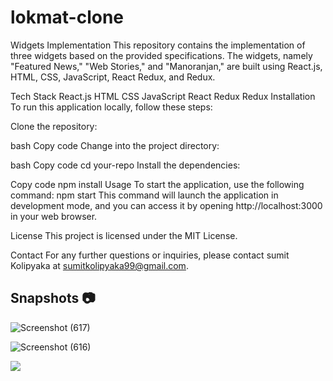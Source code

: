 # lokmat-clone

Widgets Implementation
This repository contains the implementation of three widgets based on the provided specifications. The widgets, namely "Featured News," "Web Stories," and "Manoranjan," are built using React.js, HTML, CSS, JavaScript, React Redux, and Redux.

Tech Stack
React.js
HTML
CSS
JavaScript
React Redux
Redux
Installation
To run this application locally, follow these steps:

Clone the repository:

bash
Copy code
Change into the project directory:

bash
Copy code
cd your-repo
Install the dependencies:

Copy code
npm install
Usage
To start the application, use the following command:
npm start
This command will launch the application in development mode, and you can access it by opening http://localhost:3000 in your web browser.


License
This project is licensed under the MIT License.

Contact
For any further questions or inquiries, please contact sumit Kolipyaka at sumitkolipyaka99@gmail.com.


## Snapshots :camera: 
![Screenshot (617)](https://github.com/SG-Kolipyaka/lokmat-clone/assets/113519884/ef18a035-392c-4b4e-bd7e-2928cc7c3f5c)

![Screenshot (616)](https://github.com/SG-Kolipyaka/lokmat-clone/assets/113519884/da8877a0-cdab-4d38-86cf-3eeca7b77f3a)




<img src="Pictures\Screenshots\Screenshot (617).png"/>


